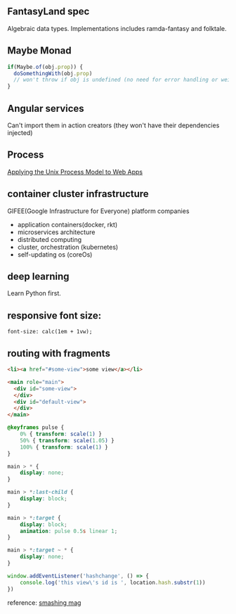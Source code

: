 ## FantasyLand spec

Algebraic data types. Implementations includes ramda-fantasy and folktale.

## Maybe Monad

```javascript
if(Maybe.of(obj.prop)) {
  doSomethingWith(obj.prop) 
  // won't throw if obj is undefined (no need for error handling or weird if forks!)
}
```

## Angular services

Can't import them in action creators (they won't have their dependencies injected)


## Process

[Applying the Unix Process Model to Web Apps](https://adam.herokuapp.com/past/2011/5/9/applying_the_unix_process_model_to_web_apps/)


## container cluster infrastructure 

GIFEE(Google Infrastructure for Everyone)
platform companies

- application containers(docker, rkt)
- microservices architecture 
- distributed computing
- cluster, orchestration (kubernetes)
- self-updating os (coreOs)


## deep learning

Learn Python first.


## responsive font size:

`font-size: calc(1em + 1vw);`

## routing with fragments 

```html
<li><a href="#some-view">some view</a></li>

<main role="main">
  <div id="some-view">
  </div>
  <div id="default-view">
  </div>
</main>

```

```css
@keyframes pulse {
    0% { transform: scale(1) }
    50% { transform: scale(1.05) }
    100% { transform: scale(1) }
}

main > * {
    display: none;
}

main > *:last-child {
    display: block;
}

main > *:target {
    display: block;
    animation: pulse 0.5s linear 1;
}

main > *:target ~ * {
    display: none;
}
```

```javascript
window.addEventListener('hashchange', () => {
    console.log('this view\'s id is ', location.hash.substr(1))
})
```

reference: [smashing mag](https://www.smashingmagazine.com/2015/12/reimagining-single-page-applications-progressive-enhancement/)
